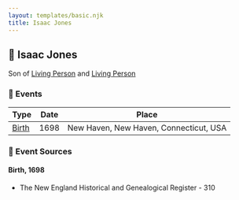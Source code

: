 ```yaml
---
layout: templates/basic.njk
title: Isaac Jones
---
```

## 🔵 Isaac Jones

Son of [Living Person](/people/7/74416956) and [Living Person](/people/1/1648568)

### 📆 Events

Type | Date | Place
------ | ------ | ------
[Birth](#event-16ca87e5-6024-43fe-9a31-f07c64ae9d5a) | 1698 | New Haven, New Haven, Connecticut, USA

### 📰 Event Sources

#### <a id="event-16ca87e5-6024-43fe-9a31-f07c64ae9d5a"></a> Birth, 1698
* The New England Historical and Genealogical Register  - 310